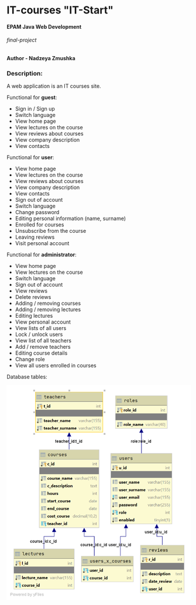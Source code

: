 # IT-courses "IT-Start"
#### EPAM Java Web Development 
###### final-project
**Author - Nadzeya Zmushka**
### Description:
A web application is an IT courses site.

Functional for **guest**:
* Sign in / Sign up
* Switch language
* View home page
* View lectures on the course
* View reviews about courses
* View company description
* View contacts

Functional for **user**:
* View home page
* View lectures on the course
* View reviews about courses
* View company description
* View contacts
* Sign out of account
* Switch language
* Change password
* Editing personal information (name, surname)
* Enrolled for courses
* Unsubscribe from the course
* Leaving reviews
* Visit personal account

Functional for **administrator**:

* View home page
* View lectures on the course
* Switch language
* Sign out of account
* View reviews
* Delete reviews
* Adding / removing courses
* Adding / removing lectures
* Editing lectures
* View personal account
* View lists of all users
* Lock / unlock users
* View list of all teachers
* Add / remove teachers
* Editing course details
* Change role
* View all users enrolled in courses

Database tables:

![](https://github.com/NadzeyaZmushka/online-training/blob/master/database/training-final.png)